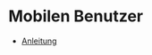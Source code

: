 # Mobilen Benutzer

+ [Anleitung](https://administrator.de/tutorial/ipsec-ikev2-vpn-fuer-mobile-benutzer-auf-der-pfsense-oder-opnsense-firewall-einrichten-337198.html)
